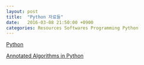 ```yaml
---
layout: post
title:  "Python 자료들"
date:   2016-03-08 21:50:00 +0900
categories: Resources Softwares Programming Python
---
```



[Python](https://www.python.org)

[Annotated Algorithms in Python](http://www.amazon.com/Annotated-Algorithms-Python-Applications-Physics/dp/0991160401)
